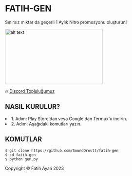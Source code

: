 # FATIH-GEN
Sınırsız miktar da geçerli 1 Aylık Nitro promosyonu oluşturun!

<img src="https://media.discordapp.net/attachments/1180606718187683933/1189533068621516800/158b886aca8ce4421934166eed498481.gif?ex=659e8200&is=658c0d00&hm=dbc83f07ea43a8deacad1a3e9aadae1a0d163157e07e6fe67ce4177a2793e275&" alt="alt text" width="320" height="180">

🔥 [Discord Topluluğumuz](https://discord.gg/EFW8eM3e8G)

## NASIL KURULUR?
<li>1. Adım: Play Store'dan veya Google'dan Termux'u indirin.</li>
<li>2. Adım: Aşağıdaki komutları yazın.</li>

## KOMUTLAR
```
$ git clone https://github.com/SoundDroutt/fatih-gen
$ cd fatih-gen
$ python gen.py
```

<p>Copyright © Fatih Ayan 2023</p>
